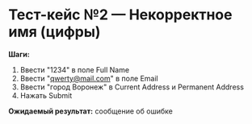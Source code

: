 # Тест-кейс №2 — Некорректное имя (цифры)

**Шаги:**
1. Ввести "1234" в поле Full Name
2. Ввести "qwerty@mail.com" в поле Email
3. Ввести "город Воронеж" в Current Address и Permanent Address
4. Нажать Submit

**Ожидаемый результат:** сообщение об ошибке
